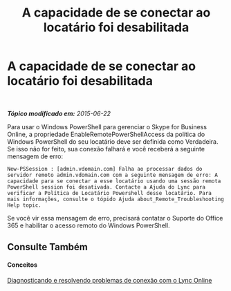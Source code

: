 ﻿---
title: A capacidade de se conectar ao locatário foi desabilitada
TOCTitle: A capacidade de se conectar ao locatário foi desabilitada
ms:assetid: 7365d31b-173e-4339-b0a3-98ab73a9558f
ms:mtpsurl: https://technet.microsoft.com/pt-br/library/Dn362820(v=OCS.15)
ms:contentKeyID: 56270430
ms.date: 06/02/2017
mtps_version: v=OCS.15
ms.translationtype: HT
---

# A capacidade de se conectar ao locatário foi desabilitada

 

_**Tópico modificado em:** 2015-06-22_

Para usar o Windows PowerShell para gerenciar o Skype for Business Online, a propriedade EnableRemotePowerShellAccess da política do Windows PowerShell do seu locatário deve ser definida como Verdadeira. Se isso não for feito, sua conexão falhará e você receberá a seguinte mensagem de erro:

    New-PSSession : [admin.vdomain.com] Falha ao processar dados do servidor remoto admin.vdomain.com com a seguinte mensagem de erro: A capacidade para se conectar a esse locatário usando uma sessão remota PowerShell session foi desativada. Contacte a Ajuda do Lync para verificar a Política de Locatário Powershell desse locatário. Para mais informações, consulte o tópido Ajuda about_Remote_Troubleshooting Help topic.

Se você vir essa mensagem de erro, precisará contatar o Suporte do Office 365 e habilitar o acesso remoto do Windows PowerShell.

## Consulte Também

#### Conceitos

[Diagnosticando e resolvendo problemas de conexão com o Lync Online](diagnosing-and-resolving-connection-problems-with-skype-for-business-online.md)


